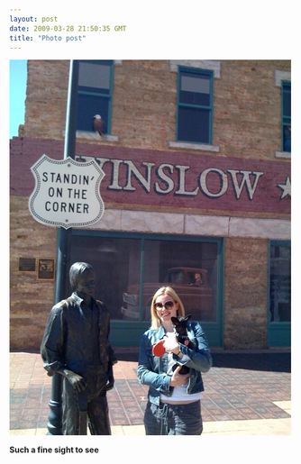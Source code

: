 ```yaml
---
layout: post
date: 2009-03-28 21:50:35 GMT
title: "Photo post"
---
```

![travisj](/images/3eb61f41b89a99aec238b29fce4fa5527ba03ec57ba7ecec6e95c3cc1d969975.jpg)

<b>Such a fine sight to see</b>